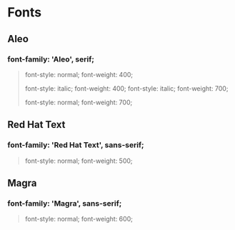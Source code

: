 # Fonts

## Aleo
### font-family: 'Aleo', serif;
> font-style: normal;
> font-weight: 400;
> 
> font-style: italic;
> font-weight: 400;
> font-style: italic;
> font-weight: 700;
> 
> font-style: normal;
> font-weight: 700;

## Red Hat Text
### font-family: 'Red Hat Text', sans-serif;
> font-style: normal;
> font-weight: 500;

## Magra
### font-family: 'Magra', sans-serif;
> font-style: normal;
> font-weight: 600;